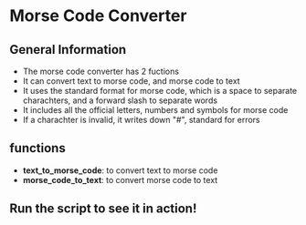 # Morse Code Converter

## General Information

- The morse code converter has 2 fuctions
- It can convert text to morse code, and morse code to text
- It uses the standard format for morse code, which is a space to separate charachters, and a forward slash to separate words
- It includes all the official letters, numbers and symbols for morse code
- If a charachter is invalid, it writes down "#", standard for errors

## functions
- **text_to_morse_code**: to convert text to morse code
- **morse_code_to_text**: to convert morse code to text

## Run the script to see it in action!